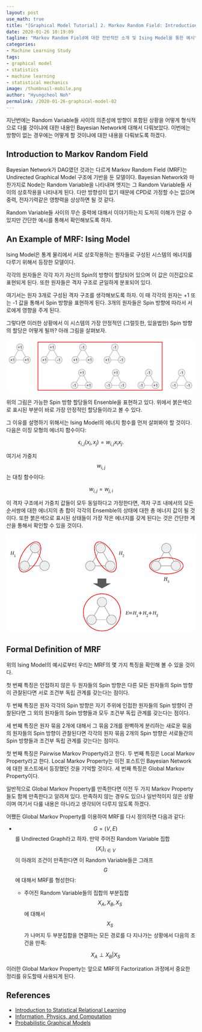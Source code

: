 ```yaml
---
layout: post
use_math: true
title: "[Graphical Model Tutorial] 2. Markov Random Field: Introduction"
date: 2020-01-26 10:19:09
tagline: "Markov Random Field에 대한 전반적인 소개 및 Ising Model을 통한 예시"
categories:
- Machine Learning Study
tags:
- graphical model
- statistics
- machine learning
- statistical mechanics
image: /thumbnail-mobile.png
author: "Hyungcheol Noh"
permalink: /2020-01-26-graphical-model-02
---
```


지난번에는 Random Variable들 사이의 의존성에 방향이 포함된 상황을 어떻게 형식적으로 다룰 것이냐에 대한 내용인 Bayesian Network에 대해서 다뤄보았다. 이번에는 방향이 없는 경우에는 어떻게 할 것이냐에 대한 내용을 다뤄보도록 하겠다.

## Introduction to Markov Random Field
Bayesian Network가 DAG였던 것과는 다르게 Markov Random Field (MRF)는 Undirected Graphical Model 구조에 기반을 둔 모델이다. Bayesian Network와 마찬가지로 Node는 Random Variable을 나타내며 엣지는 그 Random Variable들 사이의 상호작용을 나타내게 된다. 다만 방향성이 없기 때문에 CPD로 가정할 수는 없으며 중력, 전자기력같은 영향력을 상상하면 될 것 같다.

Random Variable들 사이의 무슨 중력에 대해서 이야기하는지 도저히 이해가 안갈 수 있지만 간단한 예시를 통해서 확인해보도록 하자.

## An Example of MRF: Ising Model
Ising Model은 통계 물리에서 서로 상호작용하는 원자들로 구성된 시스템의 에너지를 다루기 위해서 등장한 모델이다.

각각의 원자들은 각각 자기 자신의 Spin의 방향이 할당되어 있으며 이 값은 이진값으로 표현되게 된다. 또한 원자들은 격자 구조로 균일하게 분포되어 있다.

여기서는 원자 3개로 구성된 격자 구조를 생각해보도록 하자. 이 때 각각의 원자는 +1 또는 -1 값을 통해서 Spin 방향을 표현하게 된다. 3개의 원자들은 Spin 방향에 따라서 서로에게 영향을 주게 된다.

그렇다면 이러한 상황에서 이 시스템의 가장 안정적인 (그럴듯한, 있을법한) Spin 방향의 할당은 어떻게 될까? 아래 그림을 살펴보자.

![](/assets/img/2020-01-26-graphical-model-02/2020-01-26-graphical-model-02_2020-01-26-10-26-01.png)

위의 그림은 가능한 Spin 방향 할당들의 Ensenble을 표현하고 있다. 위에서 붉은색으로 표시된 부분이 바로 가장 안정적인 할당들이라고 볼 수 있다.

그 이유를 설명하기 위해서는 Ising Model의 에너지 함수를 먼저 살펴봐야 할 것이다. 다음은 이징 모형의 에너지 함수이다:

$$
\epsilon_{i,j}(x_i, x_j) = w_{i,j}x_i x_j.
$$

여기서 가중치 $$w_{i,j}$$는 대칭 함수이다:

$$
w_{i,j} = w_{j, i}
$$

이 격자 구조에서 가중치 값들이 모두 동일하다고 가정한다면, 격자 구조 내에서의 모든 순서쌍에 대한 에너지의 총 합이 각각의 Ensemble의 상태에 대한 총 에너지 값이 될 것이다. 또한 붉은색으로 표시된 상태들이 가장 작은 에너지를 갖게 된다는 것은 간단한 계산을 통해서 확인할 수 있을 것이다.

![](/assets/img/2020-01-26-graphical-model-02/2020-01-26-graphical-model-02_2020-01-26-10-27-05.png)

## Formal Definition of MRF
위의 Ising Model의 예시로부터 우리는 MRF의 몇 가지 특징을 확인해 볼 수 있을 것이다.

첫 번째 특징은 인접하지 않은 두 원자들의 Spin 방향은 다른 모든 원자들의 Spin 방향이 관찰된다면 서로 조건부 독립 관계를 갖는다는 점이다.

두 번째 특징은 원자 각각의 Spin 방향은 자기 주위에 인접한 원자들의 Spin 방향이 관찰된다면 그 외의 원자들의 Spin 방향들과 모두 조건부 독립 관계를 갖는다는 점이다.

세 번째 특징은 원자 묶음 2개에 대해서 그 묶음 2개를 완벽하게 분리하는 새로운 묶음의 원자들의 Spin 방향이 관찰된다면 각각의 원자 묶음 2개의 Spin 방향은 서로들간의 Spin 방향들과 조건부 독립 관계를 갖는다는 점이다.

첫 번째 특징은 Pairwise Markov Property라고 한다. 두 번째 특징은 Local Markov Property라고 한다. Local Markov Property는 이전 포스트인 Bayesian Network에 대한 포스트에서 등장했던 것을 기억할 것이다. 세 번째 특징은 Global Markov Property이다.

일반적으로 Global Markov Property를 만족한다면 이전 두 가지 Markov Property들도 함께 만족한다고 알려져 있다. 만족하지 않는 경우도 있으나 일반적이지 않은 상황이며 여기서 다룰 내용은 아니라고 생각되어 다루지 않도록 하겠다.

어쨌든 Global Markov Property를 이용하여 MRF를 다시 정의하면 다음과 같다:
- $$G=(V, E)$$를 Undirected Graph라고 하자. 만약 주어진 Random Variable 집합 $$\{ X_i\}_{i\in V}$$이 아래의 조건이 만족한다면 이 Random Variable들은 그래프 $$G$$에 대해서 MRF를 형성한다:
    - 주어진 Random Variable들의 집합의 부분집합 $$X_A, X_B, X_S$$에 대해서 $$X_S$$가 나머지 두 부분집합을 연결하는 모든 경로를 다 지나가는 상황에서 다음의 조건을 만족:

    $$
    X_A \perp X_B | X_S
    $$

이러한 Global Markov Property는 앞으로 MRF의 Factorization 과정에서 중요한 정리를 유도할때 사용되게 된다.

## References
- [Introduction to Statistical Relational Learning](https://mitpress.mit.edu/books/introduction-statistical-relational-learning)
- [Information, Physics, and Computation](https://web.stanford.edu/~montanar/RESEARCH/book.html)
- [Probabilistic Graphical Models](https://mitpress.mit.edu/books/probabilistic-graphical-models)